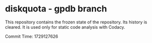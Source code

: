 # diskquota - gpdb branch

This repository contains the frozen state of the repository.
Its history is cleared. It is used only for static code
analysis with Codacy.

Commit Time: 1729127626
